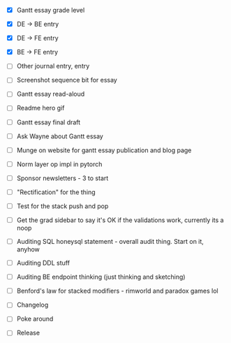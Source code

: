 - [x] Gantt essay grade level

- [x] DE -> BE entry
- [x] DE -> FE entry
- [x] BE -> FE entry
- [ ] Other journal entry, entry
- [ ] Screenshot sequence bit for essay
- [ ] Gantt essay read-aloud

- [ ] Readme hero gif
- [ ] Gantt essay final draft
- [ ] Ask Wayne about Gantt essay
- [ ] Munge on website for gantt essay publication and blog page

- [ ] Norm layer op impl in pytorch
- [ ] Sponsor newsletters - 3 to start
- [ ] "Rectification" for the thing

- [ ] Test for the stack push and pop
- [ ] Get the grad sidebar to say it's OK if the validations work, currently its a noop
- [ ] Auditing SQL honeysql statement - overall audit thing. Start on it, anyhow
- [ ] Auditing DDL stuff

- [ ] Auditing BE endpoint thinking (just thinking and sketching)
- [ ] Benford's law for stacked modifiers - rimworld and paradox games lol
- [ ] Changelog
- [ ] Poke around
- [ ] Release
